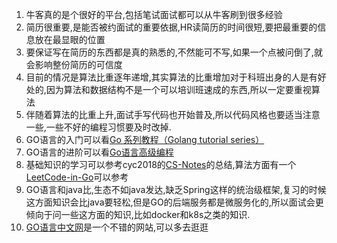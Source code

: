 1. 牛客真的是个很好的平台,包括笔试面试都可以从牛客刷到很多经验 
2. 简历很重要,是能否被约面试的重要依据,HR读简历的时间很短,要把最重要的信息放在最显眼的位置
3. 要保证写在简历的东西都是真的熟悉的,不然能可不写,如果一个点被问倒了,就会影响整份简历的可信度
4. 目前的情况是算法比重逐年递增,其实算法的比重增加对于科班出身的人是有好处的,因为算法和数据结构不是一个可以培训班速成的东西,所以一定要重视算法
5. 伴随着算法的比重上升,面试手写代码也开始普及,所以代码风格也要适当注意一些,一些不好的编程习惯要及时改掉.
6. GO语言的入门可以看[Go 系列教程（Golang tutorial series）](https://studygolang.com/subject/2)
7. GO语言的进阶可以看[Go语言高级编程](https://item.jd.com/12647494.html)
8. 基础知识的学习可以参考cyc2018的[CS-Notes](https://cyc2018.github.io/CS-Notes/)的总结,算法方面有一个[LeetCode-in-Go](https://github.com/aQuaYi/LeetCode-in-Go)可以参考
9. GO语言和java比,生态不如java发达,缺乏Spring这样的统治级框架,复习的时候这方面知识会比java要轻松,但是GO的后端服务都是微服务化的,所以面试会更倾向于问一些这方面的知识,比如docker和k8s之类的知识.
10. [GO语言中文网](https://studygolang.com/)是一个不错的网站,可以多去逛逛
